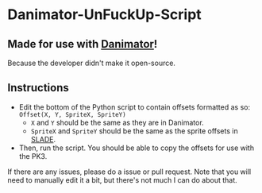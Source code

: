 # Danimator-UnFuckUp-Script
## Made for use with [Danimator](https://forum.zdoom.org/viewtopic.php?t=49494)!
Because the developer didn't make it open-source.
## Instructions
* Edit the bottom of the Python script to contain offsets formatted as so:
`
Offset(X, Y, SpriteX, SpriteY)
`
  * `X` and `Y` should be the same as they are in Danimator.
  * `SpriteX` and `SpriteY` should be the same as the sprite offsets in [SLADE](https://slade.mancubus.net/index.php?page=downloads).
* Then, run the script. You should be able to copy the offsets for use with the PK3.

If there are any issues, please do a issue or pull request.
Note that you will need to manually edit it a bit, but there's not much I can do about that.
